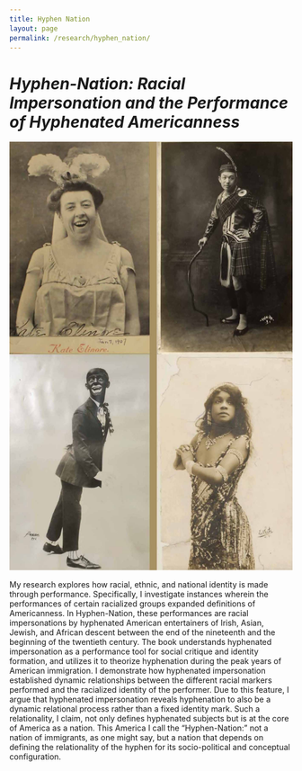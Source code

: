 ```yaml
---
title: Hyphen Nation
layout: page
permalink: /research/hyphen_nation/
---
```


# ***Hyphen-Nation: Racial Impersonation and the Performance of Hyphenated Americanness***

![alternative archives](../../assets/images/hyphen_nation.jpg)


My research explores how racial, ethnic, and national identity is made through performance. Specifically, I investigate instances wherein the performances of certain racialized groups expanded definitions of Americanness. In Hyphen-Nation, these performances are racial impersonations by hyphenated American entertainers of Irish, Asian, Jewish, and African descent between the end of the nineteenth and the beginning of the twentieth century. The book understands hyphenated impersonation as a performance tool for social critique and identity formation, and utilizes it to theorize hyphenation during the peak years of American immigration. I demonstrate how hyphenated impersonation established dynamic relationships between the different racial markers performed and the racialized identity of the performer. Due to this feature, I argue that hyphenated impersonation reveals hyphenation to also be a dynamic relational process rather than a fixed identity mark. Such a relationality, I claim, not only defines hyphenated subjects but is at the core of America as a nation. This America I call the “Hyphen-Nation:” not a nation of immigrants, as one might say, but a nation that depends on defining the relationality of the hyphen for its socio-political and conceptual configuration.

